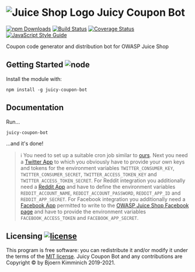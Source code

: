 # ![Juice Shop Logo](https://raw.githubusercontent.com/bkimminich/juicy-coupon-bot/master/JuicyCouponBot_8bit_Avatar.png) Juicy Coupon Bot

[![npm Downloads](https://img.shields.io/npm/dm/juicy-coupon-bot.svg)](https://www.npmjs.com/package/juicy-coupon-bot)
[![Build Status](https://secure.travis-ci.org/bkimminich/juicy-coupon-bot.png?branch=master)](http://travis-ci.org/bkimminich/juicy-coupon-bot)
[![Coverage Status](https://coveralls.io/repos/github/bkimminich/juicy-coupon-bot/badge.svg?branch=master)](https://coveralls.io/github/bkimminich/juicy-coupon-bot?branch=master)
[![JavaScript Style Guide](https://img.shields.io/badge/code%20style-standard-brightgreen.svg)](http://standardjs.com/)

Coupon code generator and distribution bot for OWASP Juice Shop

## Getting Started ![node](https://img.shields.io/node/v/juicy-coupon-bot.svg)

Install the module with:

```
npm install -g juicy-coupon-bot
```

## Documentation

Run...

```
juicy-coupon-bot
```

...and it's done!

> :information_source: You need to set up a suitable cron job similar to
> [ours](https://github.com/bkimminich/juicy-coupon-bot/actions?query=workflow%3A%22Monthly+Coupon+Distribution%22).
> Next you need a [Twitter App](https://developer.twitter.com/en/apps)
> to which you obviously have to provide your own keys and tokens for
> the environment variables `TWITTER_CONSUMER_KEY`,
> `TWITTER_CONSUMER_SECRET`, `TWITTER_ACCESS_TOKEN_KEY` and
> `TWITTER_ACCESS_TOKEN_SECRET`. For Reddit integration you additionally
> need a [Reddit App](https://www.reddit.com/prefs/apps) and have to
> define the environment variables `REDDIT_ACCOUNT_NAME`,
> `REDDIT_ACCOUNT_PASSWORD`, `REDDIT_APP_ID` and `REDDIT_APP_SECRET`.
> For Facebook integration you additionally need a
> [Facebook App](https://developers.facebook.com/apps) permitted to
> write to the
> [OWASP Juice Shop Facebook page](https://www.facebook.com/owasp.juiceshop)
> and have to provide the environment variables `FACEBOOK_ACCESS_TOKEN`
> and `FACEBOOK_APP_SECRET`.

## Licensing [![license](https://img.shields.io/github/license/bkimminich/juicy-coupon-bot.svg)](LICENSE)

This program is free software: you can redistribute it and/or modify it
under the terms of the [MIT license](LICENSE). Juicy Coupon Bot and any
contributions are Copyright © by Bjoern Kimminich 2019-2021.
